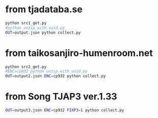 # from tjadataba.se

```bash
python src1_get.py
#python unzip_with_uuid.py
OUT=output.json python collect.py
```

# from taikosanjiro-humenroom.net

```bash
python src2_get.py
#ENC=cp932 python unzip_with_uuid.py
OUT=output2.json ENC=cp932 python collect.py
```

# from Song TJAP3 ver.1.33

```bash
OUT=output3.json ENC=cp932 FIXP3=1 python collect.py
```
